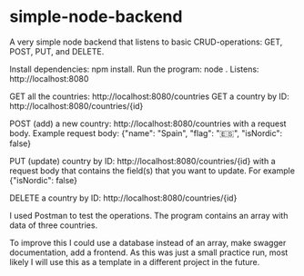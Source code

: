 # simple-node-backend

A very simple node backend that listens to basic CRUD-operations: GET, POST, PUT, and DELETE.


Install dependencies: npm install.
Run the program: node .
Listens: http://localhost:8080

GET all the countries: http://localhost:8080/countries
GET a country by ID: http://localhost:8080/countries/{id}

POST (add) a new country: http://localhost:8080/countries with a request body. Example request body: {"name": "Spain", "flag": "🇪🇸", "isNordic": false}

PUT (update) country by ID: http://localhost:8080/countries/{id} with a request body that contains the field(s) that you want to update.
For example {"isNordic": false}

DELETE a country by ID: http://localhost:8080/countries/{id}


I used Postman to test the operations. The program contains an array with data of three countries.

To improve this I could use a database instead of an array, make swagger documentation, add a frontend.
As this was just a small practice run, most likely I will use this as a template in a different project in the future.
